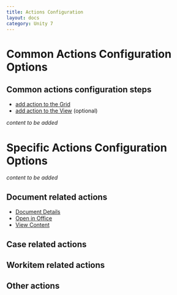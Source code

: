 ```yaml
---
title: Actions Configuration
layout: docs
category: Unity 7
---
```

# Common Actions Configuration Options

## Common actions configuration steps

- [add action to the Grid](grids.md#how-to-add-action-to-the-grid)
- [add action to the View](tags-list/views-tag/tab-action-set.md#how-to-add-action-to-the-view) (optional)

*content to be added*

# Specific Actions Configuration Options

*content to be added*

## Document related actions

- [Document Details](actions/document-details.md)
- [Open in Office](../configuration/actions/open-in-office.md)
- [View Content](../configuration/actions/view-content.md)

## Case related actions

## Workitem related actions

## Other actions
